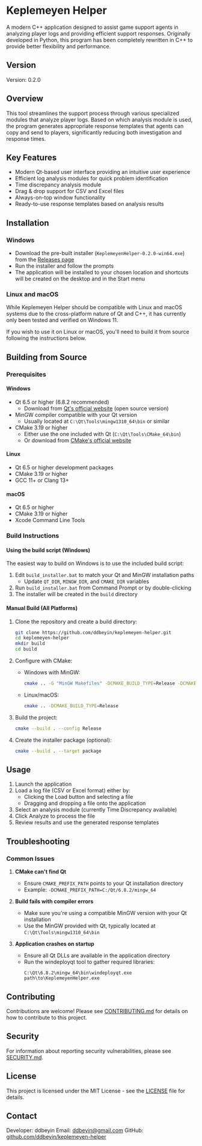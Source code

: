 # Keplemeyen Helper

A modern C++ application designed to assist game support agents in analyzing player logs and providing efficient support responses. Originally developed in Python, this program has been completely rewritten in C++ to provide better flexibility and performance.

## Version
Version: 0.2.0

## Overview
This tool streamlines the support process through various specialized modules that analyze player logs. Based on which analysis module is used, the program generates appropriate response templates that agents can copy and send to players, significantly reducing both investigation and response times.

## Key Features
- Modern Qt-based user interface providing an intuitive user experience
- Efficient log analysis modules for quick problem identification
- Time discrepancy analysis module
- Drag & drop support for CSV and Excel files
- Always-on-top window functionality
- Ready-to-use response templates based on analysis results

## Installation

### Windows
- Download the pre-built installer (`KeplemeyenHelper-0.2.0-win64.exe`) from the [Releases page](https://github.com/ddbeyin/keplemeyen-helper/releases)
- Run the installer and follow the prompts
- The application will be installed to your chosen location and shortcuts will be created on the desktop and in the Start menu

### Linux and macOS
While Keplemeyen Helper should be compatible with Linux and macOS systems due to the cross-platform nature of Qt and C++, it has currently only been tested and verified on Windows 11.

If you wish to use it on Linux or macOS, you'll need to build it from source following the instructions below.

## Building from Source

### Prerequisites

#### Windows
- Qt 6.5 or higher (6.8.2 recommended)
  - Download from [Qt's official website](https://www.qt.io/download) (open source version)
- MinGW compiler compatible with your Qt version
  - Usually located at `C:\Qt\Tools\mingw1310_64\bin` or similar
- CMake 3.19 or higher
  - Either use the one included with Qt (`C:\Qt\Tools\CMake_64\bin`)
  - Or download from [CMake's official website](https://cmake.org/download/)

#### Linux
- Qt 6.5 or higher development packages
- CMake 3.19 or higher
- GCC 11+ or Clang 13+

#### macOS
- Qt 6.5 or higher
- CMake 3.19 or higher
- Xcode Command Line Tools

### Build Instructions

#### Using the build script (Windows)
The easiest way to build on Windows is to use the included build script:

1. Edit `build_installer.bat` to match your Qt and MinGW installation paths
   - Update `QT_DIR`, `MINGW_DIR`, and `CMAKE_DIR` variables
2. Run `build_installer.bat` from Command Prompt or by double-clicking
3. The installer will be created in the `build` directory

#### Manual Build (All Platforms)
1. Clone the repository and create a build directory:
   ```bash
   git clone https://github.com/ddbeyin/keplemeyen-helper.git
   cd keplemeyen-helper
   mkdir build
   cd build
   ```

2. Configure with CMake:
   - Windows with MinGW:
     ```bash
     cmake .. -G "MinGW Makefiles" -DCMAKE_BUILD_TYPE=Release -DCMAKE_PREFIX_PATH=C:/Qt/6.8.2/mingw_64
     ```
   - Linux/macOS:
     ```bash
     cmake .. -DCMAKE_BUILD_TYPE=Release
     ```

3. Build the project:
   ```bash
   cmake --build . --config Release
   ```

4. Create the installer package (optional):
   ```bash
   cmake --build . --target package
   ```

## Usage
1. Launch the application
2. Load a log file (CSV or Excel format) either by:
   - Clicking the Load button and selecting a file
   - Dragging and dropping a file onto the application
3. Select an analysis module (currently Time Discrepancy available)
4. Click Analyze to process the file
5. Review results and use the generated response templates

## Troubleshooting

### Common Issues
1. **CMake can't find Qt**
   - Ensure `CMAKE_PREFIX_PATH` points to your Qt installation directory
   - Example: `-DCMAKE_PREFIX_PATH=C:/Qt/6.8.2/mingw_64`

2. **Build fails with compiler errors**
   - Make sure you're using a compatible MinGW version with your Qt installation
   - Use the MinGW provided with Qt, typically located at `C:\Qt\Tools\mingw1310_64\bin`

3. **Application crashes on startup**
   - Ensure all Qt DLLs are available in the application directory
   - Run the windeployqt tool to gather required libraries:
     ```
     C:\Qt\6.8.2\mingw_64\bin\windeployqt.exe path\to\KeplemeyenHelper.exe
     ```

## Contributing
Contributions are welcome! Please see [CONTRIBUTING.md](CONTRIBUTING.md) for details on how to contribute to this project.

## Security
For information about reporting security vulnerabilities, please see [SECURITY.md](SECURITY.md).

## License
This project is licensed under the MIT License - see the [LICENSE](LICENSE) file for details.

## Contact
Developer: ddbeyin
Email: ddbeyin@gmail.com
GitHub: [github.com/ddbeyin/keplemeyen-helper](https://github.com/ddbeyin/keplemeyen-helper)